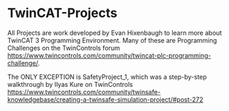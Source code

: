 # TwinCAT-Projects

All Projects are work developed by Evan Hixenbaugh to learn more about TwinCAT 3 Programming Environment. Many of these are Programming Challenges
on the TwinControls forum
https://www.twincontrols.com/community/twincat-plc-programming-challenge/.

The ONLY EXCEPTION is SafetyProject_1, which was a step-by-step walkthrough by Ilyas Kure on TwinControls
https://www.twincontrols.com/community/twinsafe-knowledgebase/creating-a-twinsafe-simulation-project/#post-272
